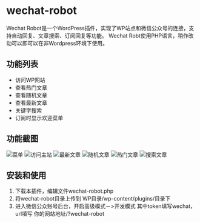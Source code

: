 wechat-robot
============

Wechat Robot是一个WordPress插件，实现了WP站点和微信公众号的连接，支持自动回复、文章搜索、订阅回复等功能。
Wechat Robt使用PHP语言，稍作改动可以即可以在非Wordpress环境下使用。


## 功能列表
- 访问WP网站
- 查看热门文章
- 查看随机文章
- 查看最新文章
- 关键字搜索
- 订阅时显示欢迎菜单


## 功能截图
![菜单](https://raw2.github.com/wangvsa/wechat-robot/master/screenshot/menu.png)
![访问主站](https://raw2.github.com/wangvsa/wechat-robot/master/screenshot/visit_wp.png)
![最新文章](https://raw2.github.com/wangvsa/wechat-robot/master/screenshot/recent.png)
![随机文章](https://raw2.github.com/wangvsa/wechat-robot/master/screenshot/random.png)
![热门文章](https://raw2.github.com/wangvsa/wechat-robot/master/screenshot/hotest.png)
![搜索文章](https://raw2.github.com/wangvsa/wechat-robot/master/screenshot/search.png)

## 安装和使用

1. 下载本插件，编辑文件wechat-robot.php
2. 将wechat-robot目录上传到 WP目录/wp-content/plugins/目录下
3. 进入微信公众账号后台，开启高级模式－>开发模式
其中token填写wechat，url填写 你的网站地址/?wechat-robot

